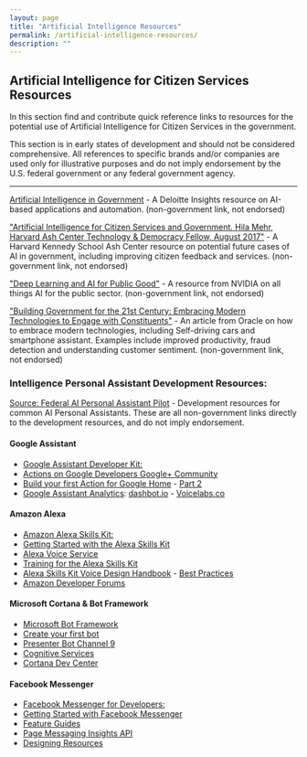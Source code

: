 ```yaml
---
layout: page
title: "Artificial Intelligence Resources"
permalink: /artificial-intelligence-resources/
description: ""
---
```


## Artificial Intelligence for Citizen Services Resources

<p>In this section find and contribute quick reference links to resources for the potential use of Artificial Intelligence for Citizen Services in the government.</p>

<p> This section is in early states of development and should not be considered comprehensive. All references to specific brands and/or companies are used only for illustrative purposes and do not imply endorsement by the U.S. federal government or any federal government agency. </p>

***

<a href="https://dupress.deloitte.com/dup-us-en/focus/cognitive-technologies/artificial-intelligence-government-summary.html">Artificial Intelligence in Government</a> - A Deloitte Insights resource on AI-based applications and automation. (non-government link, not endorsed)

<a href="https://ash.harvard.edu/files/ash/files/artificial_intelligence_for_citizen_services.pdf">"Artificial Intelligence for Citizen Services and Government. Hila Mehr, Harvard Ash Center Technology & Democracy Fellow, August 2017"</a> - A Harvard Kennedy School Ash Center resource on potential future cases of AI in government, including improving citizen feedback and services. (non-government link, not endorsed)

<a href="https://www.nvidia.com/en-us/deep-learning-ai/industries/public-good/">"Deep Learning and AI for Public Good"</a> - A resource from NVIDIA on all things AI for the public sector. (non-government link, not endorsed)

<a href="http://www.oracle.com/us/industries/public-sector/build-gov-21-century-br-2389343.pdf">"Building Government
for the 21st Century: Embracing Modern Technologies to Engage with Constituents"</a> - An article from Oracle on how to embrace modern technologies, including Self-driving cars and smartphone assistant. Examples include improved productivity, fraud detection and understanding customer sentiment. (non-government link, not endorsed)

### Intelligence Personal Assistant Development Resources:
<a href="https://github.com/GSA/AI-Assistant-Pilot/wiki/Resources">Source: Federal AI Personal Assistant Pilot</a> - Development resources for common AI Personal Assistants. These are all non-government links directly to the development resources, and do not imply endorsement. 

#### Google Assistant
- [Google Assistant Developer Kit:](https://developers.google.com/actions/) 
- [Actions on Google Developers Google+ Community](https://plus.google.com/communities/105684267327487893574)
- [Build your first Action for Google Home](https://medium.com/google-cloud/building-your-first-action-for-google-home-in-30-minutes-ec6c65b7bd32) - [Part 2](https://medium.com/google-cloud/building-your-first-action-for-google-home-part-2-594888a8c09b)
- [Google Assistant Analytics](https://developers.google.com/actions/tools/analytics): [dashbot.io](https://www.dashbot.io/googlehome) - [Voicelabs.co](https://insights.voicelabs.co/assistant)

#### Amazon Alexa
- [Amazon Alexa Skills Kit:](https://developer.amazon.com/alexa-skills-kit)
- [Getting Started with the Alexa Skills Kit](https://developer.amazon.com/public/solutions/alexa/alexa-skills-kit/getting-started-guide)
- [Alexa Voice Service](https://developer.amazon.com/alexa-voice-service)
- [Training for the Alexa Skills Kit](https://developer.amazon.com/alexa-skills-kit/alexa-skills-developer-training#BEGINNER)
- [Alexa Skills Kit Voice Design Handbook](https://developer.amazon.com/public/solutions/alexa/alexa-skills-kit/docs/alexa-skills-kit-voice-design-handbook) - [Best Practices](https://developer.amazon.com/public/solutions/alexa/alexa-skills-kit/docs/alexa-skills-kit-voice-design-best-practices)
- [Amazon Developer Forums](https://forums.developer.amazon.com/spaces/165/index.html)

#### Microsoft Cortana & Bot Framework
- [Microsoft Bot Framework](https://dev.botframework.com)
- [Create your first bot](https://azure.microsoft.com/services/bot-service)
- [Presenter Bot Channel 9](http://aka.ms/PresenterBot)
- [Cognitive Services](https://azure.microsoft.com/en-us/services/cognitive-services)
- [Cortana Dev Center](https://developer.microsoft.com/en-us/cortana)

#### Facebook Messenger
- [Facebook Messenger for Developers:](https://developers.facebook.com/docs/messenger-platform)
- [Getting Started with Facebook Messenger](https://developers.facebook.com/docs/messenger-platform/getting-started)
- [Feature Guides](https://developers.facebook.com/docs/messenger-platform/guides)
- [Page Messaging Insights API](https://developers.facebook.com/docs/messenger-platform/insights/page-messaging)
- [Designing Resources](https://developers.facebook.com/docs/messenger-platform/design-resources)

